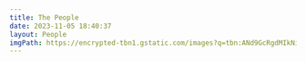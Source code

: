 ```yaml
---
title: The People
date: 2023-11-05 18:40:37
layout: People
imgPath: https://encrypted-tbn1.gstatic.com/images?q=tbn:ANd9GcRgdMIkNiTmpjyr_nly2xHiOvFFZBNyr_P4mRMiDzj4IB2v-7km
---
```

